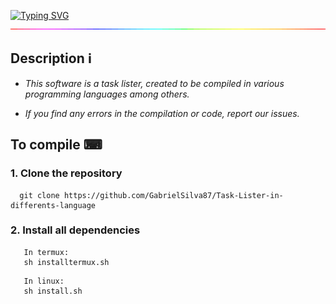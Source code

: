 [![Typing SVG](https://readme-typing-svg.demolab.com?font=Fira+Code&size=25&pause=1000&color=F7C36E&center=true&vCenter=true&width=435&lines=Task+Lister;In+differents+languages)](https://git.io/typing-svg)
![Linear](https://github.com/manulthanura/manulthanura/blob/main/GradientLine.gif)
## Description ℹ
   - *This software is a task lister, created to be compiled in various programming languages  among others.*

   - *If you find any errors in the compilation or code, report our issues.*
## To compile ⌨
 
  ### 1. Clone the repository

   ``` 
     git clone https://github.com/GabrielSilva87/Task-Lister-in-differents-language
   ```
  ### 2. Install all dependencies

   ```
      In termux: 
      sh installtermux.sh  
   ```
   ```
      In linux:
      sh install.sh
   ```